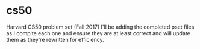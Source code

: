 # cs50
Harvard CS50 problem set (Fall 2017)
I'll be adding the completed pset files as I complte each one and ensure they are at least correct and will update them as they're rewritten for efficiency. 
